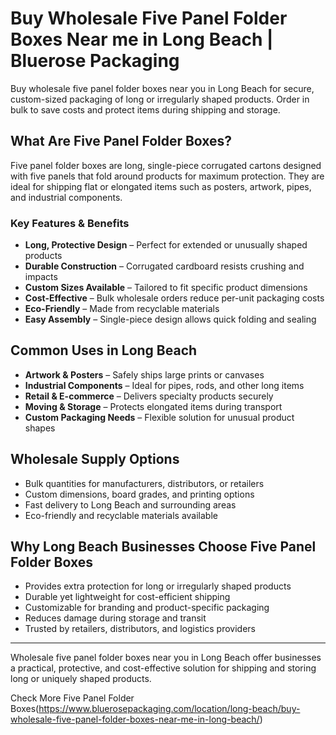 # Buy Wholesale Five Panel Folder Boxes Near me in Long Beach | Bluerose Packaging

Buy wholesale five panel folder boxes near you in Long Beach for secure, custom-sized packaging of long or irregularly shaped products. Order in bulk to save costs and protect items during shipping and storage.

## What Are Five Panel Folder Boxes?

Five panel folder boxes are long, single-piece corrugated cartons designed with five panels that fold around products for maximum protection. They are ideal for shipping flat or elongated items such as posters, artwork, pipes, and industrial components.

### Key Features & Benefits

- **Long, Protective Design** – Perfect for extended or unusually shaped products  
- **Durable Construction** – Corrugated cardboard resists crushing and impacts  
- **Custom Sizes Available** – Tailored to fit specific product dimensions  
- **Cost-Effective** – Bulk wholesale orders reduce per-unit packaging costs  
- **Eco-Friendly** – Made from recyclable materials  
- **Easy Assembly** – Single-piece design allows quick folding and sealing  

## Common Uses in Long Beach

- **Artwork & Posters** – Safely ships large prints or canvases  
- **Industrial Components** – Ideal for pipes, rods, and other long items  
- **Retail & E-commerce** – Delivers specialty products securely  
- **Moving & Storage** – Protects elongated items during transport  
- **Custom Packaging Needs** – Flexible solution for unusual product shapes  

## Wholesale Supply Options

- Bulk quantities for manufacturers, distributors, or retailers  
- Custom dimensions, board grades, and printing options  
- Fast delivery to Long Beach and surrounding areas  
- Eco-friendly and recyclable materials available  

## Why Long Beach Businesses Choose Five Panel Folder Boxes

- Provides extra protection for long or irregularly shaped products  
- Durable yet lightweight for cost-efficient shipping  
- Customizable for branding and product-specific packaging  
- Reduces damage during storage and transit  
- Trusted by retailers, distributors, and logistics providers  

---
Wholesale five panel folder boxes near you in Long Beach offer businesses a practical, protective, and cost-effective solution for shipping and storing long or uniquely shaped products.

Check More Five Panel Folder Boxes(https://www.bluerosepackaging.com/location/long-beach/buy-wholesale-five-panel-folder-boxes-near-me-in-long-beach/)

